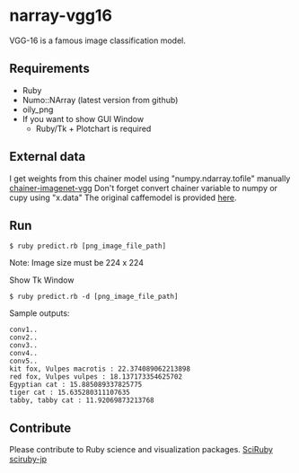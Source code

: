 # narray-vgg16

VGG-16 is a famous image classification model.

## Requirements
- Ruby
- Numo::NArray (latest version from github)
- oily_png
- If you want to show GUI Window 
  - Ruby/Tk + Plotchart is required

## External data
I get weights from this chainer model using "numpy.ndarray.tofile" manually
[chainer-imagenet-vgg](https://github.com/mitmul/chainer-imagenet-vgg)
Don't forget convert chainer variable to numpy or cupy using "x.data"
The original caffemodel is provided [here](https://gist.github.com/ksimonyan/211839e770f7b538e2d8#file-readme-md).

## Run
```
$ ruby predict.rb [png_image_file_path]
```
Note: Image size must be 224 x 224

Show Tk Window
```
$ ruby predict.rb -d [png_image_file_path]
```

Sample outputs:
```
conv1..
conv2..
conv3..
conv4..
conv5..
kit fox, Vulpes macrotis : 22.374089062213898
red fox, Vulpes vulpes : 18.137173354625702
Egyptian cat : 15.885089337825775
tiger cat : 15.635280311107635
tabby, tabby cat : 11.92069873213768
```

## Contribute
Please contribute to Ruby science and visualization packages.
[SciRuby](https://github.com/SciRuby)
[sciruby-jp](https://github.com/sciruby-jp)
